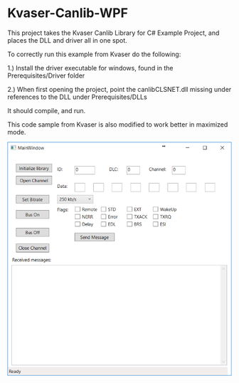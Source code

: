 # Kvaser-Canlib-WPF

This project takes the Kvaser Canlib Library for C# Example Project, and places the DLL and driver all in one spot. 

To correctly run this example from Kvaser do the following:

1.) Install the driver executable for windows, found in the Prerequisites/Driver folder

2.) When first opening the project, point the canlibCLSNET.dll missing under references to the DLL under Prerequisites/DLLs

It should compile, and run. 

This code sample from Kvaser is also modified to work better in maximized mode. 

![Alt text](https://github.com/cmd-drake/Kvaser-Canlib-WPF/blob/master/Mainframe.png?raw=true "Screenshot of Sample Program")


